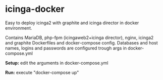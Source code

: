 # icinga-docker
Easy to deploy icinga2 with graphite and icinga director in docker environment.

Contains MariaDB, php-fpm (icingaweb2+icinga director), nginx, icinga2 and graphite Dockerfiles and docker-compose config.
Databases and host names, logins and passwords are configured trough args in docker-compose.yml

**Setup:** edit the arguments in docker-compose.yml

**Run:** execute "docker-compose up"
